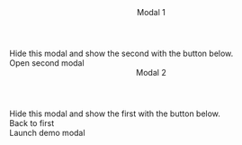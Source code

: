 ﻿<BSModal DataId="modal7a" IsCentered="true">
    <Header>Modal 1</Header>
    <Content>Hide this modal and show the second with the button below.</Content>
    <Footer>
        <BSButton MarginStart="Margins.Auto" Color="BSColor.Secondary" Target="modal7b">Open second modal</BSButton>
    </Footer>
</BSModal>
<BSModal DataId="modal7b" IsCentered="true">
    <Header>Modal 2</Header>
    <Content>Hide this modal and show the first with the button below.</Content>
    <Footer>
        <BSButton MarginStart="Margins.Auto" Color="BSColor.Secondary" Target="modal7a">Back to first</BSButton>
    </Footer>
</BSModal>
<BSButton Color="BSColor.Primary" Target="modal7a">Launch demo modal</BSButton>